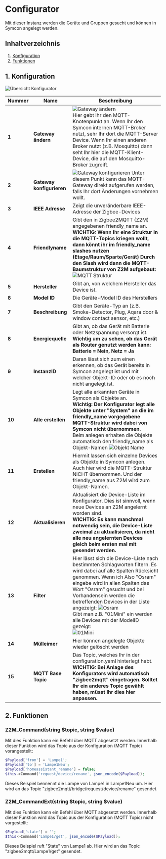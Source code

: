 # Configurator
Mit dieser Instanz werden die Geräte und Gruppen gesucht und können in Symcon angelegt werden.

## Inhaltverzeichnis
1. [Konfiguration](#1-konfiguration)
2. [Funktionen](#2-funktionen)

## 1. Konfiguration

![Übersicht Konfigurator](/docs/pictures/konfigurator_ansicht.jpg)



Nummer | Name | Beschreibung
------------ | ------------- | -------------
**1** | **Gateway ändern** | ![Gateway ändern](/docs/pictures/konfigurator_gatewayauswahl.jpg) <br>Hier gebt Ihr den MQTT-Knotenpunkt an. Wenn Ihr den Symcon internen MQTT-Broker nutzt, sehr Ihr dort die MQTT-Server Device. Wenn Ihr einen anderen Broker nutzt (z.B. Mosquitto) dann seht Ihr hier die MQTT-Klient-Device, die auf den Mosquitto-Broker zugreift.
**2** | **Gateway konfigurieren** | ![Gateway konfigurieren](/docs/pictures/konfigurator_Gateway_konfigurieren.jpg) Unter diesem Punkt kann das MQTT-Gateway direkt aufgerufen werden, falls Ihr dort Änderungen vornehmen wollt.
**3** | **IEEE Adresse** | Zeigt die unveränderbare IEEE-Adresse der Zigbee-Devices
**4** | **Friendlyname** | Gibt den in Zigbee2MQTT (Z2M) angegebenen friendly_name an. <br> **WICHTIG: Wenn Ihr eine Struktur in die MQTT-Topics kriegen wollt, dann könnt ihr im friendly_name slashes nutzen (Etage/Raum/Sparte/Gerät) Durch den Slash wird dann die MQTT-Baumstruktur von Z2M aufgebaut:** <br>![MQTT Struktur](/docs/pictures/mqtt_struktur.jpg)
**5** | **Hersteller** | Gibt an, von welchem Hersteller das Device ist.
**6** | **Model ID** | Die Geräte-Model ID des Herstellers
**7** | **Beschreibung** | Gibt den Geräte-Typ an (z.B. Smoke-Detector, Plug, Aqara door & window contact sensor, etc.)
**8** | **Energiequelle** | Gibt an, ob das Gerät mit Batterie oder Netzspannung versorgt ist.<br> **Wichtig um zu sehen, ob das Gerät als Router genutzt werden kann: Batterie = Nein, Netz = Ja**
**9** | **InstanzID** | Daran lässt sich zum einen erkennen, ob das Gerät bereits in Symcon angelegt ist und mit welcher Objekt-ID oder ob es noch nicht angelegt ist.
**10** | **Alle erstellen** | Legt alle erkannten Geräte in Symcon als Objekte an.<br> **Wichtig: Der Konfigurator legt alle Objekte unter "System" an die im friendly_name vorgegebene MQTT-Struktur wird dabei von Symcon nicht übernommen.** <br> Beim anlegen erhalten die Objekte automatisch den friendly_name als Objekt-Namen ![Objekt Name](/docs/pictures/konfigurator_Objektname.jpg)
**11** | **Erstellen** | Hiermit lassen sich einzelne Devices als Objekte in Symcon anlegen. Auch hier wird die MQTT-Struktur NICHT übernommen. Und der friendly_name aus Z2M wird zum Objekt-Namen.
**12** | **Aktualisieren** | Aktualisiert die Device-Liste im Konfigurator. Dies ist sinnvoll, wenn neue Devices an Z2M angelernt worden sind. <br> **WICHTIG: Es kann manchmal notwendig sein, die Device-Liste zweimal zu aktualisieren, da nicht alle neu angelernten Devices gleich beim ersten mal mit gesendet werden.**
**13** | **Filter** | Hier lässt sich die Device-Liste nach bestimmten Schlagworten filtern. Es wird dabei auf alle Spalten Rücksicht genommen. Wenn ich Also "Osram" eingebe wird in allen Spalten das Wort "Osram" gesucht und bei Vorhandensein werden die betreffenden Devices in der Liste angezeigt: ![Osram](/docs/pictures/konfigurator_osram.jpg)<br>Gibt man z.B. "01Mini" ein werden alle Devices mit der ModelID gezeigt:<br> ![01Mini](/docs/pictures/konfigurator_miniZB.jpg)
**14** | **Mülleimer** | Hier können angelegte Objekte wieder gelöscht werden
**15** | **MQTT Base Topic** | Das Topic, welches Ihr in der configuration.yaml hinterlegt habt. <br> **WICHTIG: Bei Anlage des Konfigurators wird automatisch "zigbee2mqtt" eingetragen. Solltet Ihr ein anderes Topic gewählt haben, müsst Ihr dies hier anpassen.**
## 2. Funktionen

### Z2M_Command(string $topic, string $value)
Mit dies Funktion kann ein Befehl über MQTT abgesetzt werden.
Innerhalb dieser Funktion wird das Topic aus der Konfiguration (MQTT Topic) vorangestellt:

```php
$Payload['from'] = 'Lampe1';
$Payload['to'] = 'Lampe1Neu';
$Payload['homeassistant_rename'] = false;
$this->Command('request/device/rename', json_encode($Payload));
```
Dieses Beispiel bennennt die Lampe von Lampe1 in Lampe1Neu um.
Hier wird an das Topic "zigbee2mqtt/bridge/request/device/rename" gesendet.

### Z2M_CommandExt(string $topic, string $value)
Mit dies Funktion kann ein Befehl über MQTT abgesetzt werden.
Innerhalb dieser Funktion wird das Topic aus der Konfiguration (MQTT Topic) nicht vorgestellt:

```php
$Payload['state'] = '';
$this->Command('Lampe1/get', json_encode($Payload));
```
Dieses Beispiel ruft "State" von Lampe1 ab.
Hier wird an das Topic "zigbee2mqtt/Lampe1/get" gesendet.
